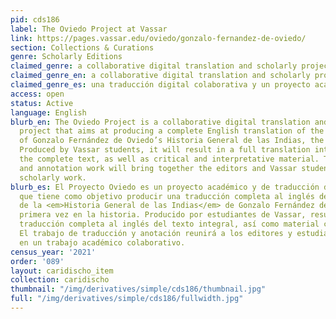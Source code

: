 ```yaml
---
pid: cds186
label: The Oviedo Project at Vassar
link: https://pages.vassar.edu/oviedo/gonzalo-fernandez-de-oviedo/
section: Collections & Curations
genre: Scholarly Editions
claimed_genre: a collaborative digital translation and scholarly project
claimed_genre_en: a collaborative digital translation and scholarly project
claimed_genre_es: una traducción digital colaborativa y un proyecto académico
access: open
status: Active
language: English
blurb_en: The Oviedo Project is a collaborative digital translation and scholarly
  project that aims at producing a complete English translation of the complete text
  of Gonzalo Fernández de Oviedo’s Historia General de las Indias, the first ever.
  Produced by Vassar students, it will result in a full translation into English of
  the complete text, as well as critical and interpretative material. The translation
  and annotation work will bring together the editors and Vassar students in collaborative
  scholarly work.
blurb_es: El Proyecto Oviedo es un proyecto académico y de traducción digital colaborativa
  que tiene como objetivo producir una traducción completa al inglés del texto completo
  de la <em>Historia General de las Indias</em> de Gonzalo Fernández de Oviedo, por
  primera vez en la historia. Producido por estudiantes de Vassar, resultará en una
  traducción completa al inglés del texto integral, así como material crítico e interpretativo.
  El trabajo de traducción y anotación reunirá a los editores y estudiantes de Vassar
  en un trabajo académico colaborativo.
census_year: '2021'
order: '089'
layout: caridischo_item
collection: caridischo
thumbnail: "/img/derivatives/simple/cds186/thumbnail.jpg"
full: "/img/derivatives/simple/cds186/fullwidth.jpg"
---
```

